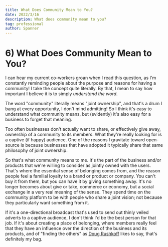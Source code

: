 ```yaml
---
title: What Does Community Mean to You?
date: 2022/3/16
description: What does community mean to you?
tag: professional
author: Spanner
---
```


# 6) What Does Community Mean to You?

I can hear my current co-workers groan when I read this question, as I'm constantly reminding people about the purpose and reasons for having a community! I take the concept quite literally. By that, I mean to say how important I believe it is to simply *understand the word*.

The word "community" literally means "joint ownership", and that's a drum I bang at every opportunity, I don't mind admitting! So I think it's easy to understand what community means, but (evidently) it's also easy for a business to forget that meaning.

Too often businesses don't actually want to share, or effectively give away, ownership of a community to its members. What they're really looking for is a captive (if happy) audience. One of the reasons I gravitate toward open-source is because businesses that have adopted it typically share that same philosophy of joint ownership.

So that's what community means to me. It's the part of the business and/or products that we're willing to consider as jointly owned with the users. That's where the essential sense of belonging comes from, and the reason people feel a familial loyalty to a brand or product or company. You can't buy it from them, but you can have it by giving something away. It's no longer becomes about give or take, commerce or economy, but a social exchange in a very real meaning of the sense. They spend time on the community platform to be with people who share a joint vision; not because they particularly want something from it.

If it's a one-directional broadcast that's used to send out thinly veiled adverts to a captive audience, I don't think I'd be the best person for that job. If it's about creating a place of belonging, where members really feel that they have an influence over the direction of the business and its products, and of "finding the others" as [Doug Rushkoff](https://rushkoff.com/) likes to say, that's definitely my bag.
